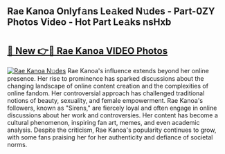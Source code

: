 ## Rae Kanoa Onlyf𝚊ns Le𝚊ked N𝚞des - Part-0ZY Photos Video - Hot Part Le𝚊ks nsHxb

# <h2><a href="http://ac2255.deff.icu/?id=Rae+Kanoa">🔗 New 👉🔴 Rae Kanoa VIDEO Photos</a></h2>

[![Rae Kanoa N𝚞des](https://i.imgur.com/rIISA9y.gif)](http://ac2255.deff.icu/?id=Rae+Kanoa)
Rae Kanoa's influence extends beyond her online presence. Her rise to prominence has sparked discussions about the changing landscape of online content creation and the complexities of online fandom. Her controversial approach has challenged traditional notions of beauty, sexuality, and female empowerment. Rae Kanoa's followers, known as "Sirens," are fiercely loyal and often engage in online discussions about her work and controversies. Her content has become a cultural phenomenon, inspiring fan art, memes, and even academic analysis. Despite the criticism, Rae Kanoa's popularity continues to grow, with some fans praising her for her authenticity and defiance of societal norms.
